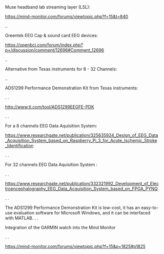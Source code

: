 Muse headband lab streaming layer (LSL):

https://mind-monitor.com/forums/viewtopic.php?f=15&t=840

..

Greentek EEG Cap & sound card EEG devices:

https://openbci.com/forum/index.php?p=/discussion/comment/12696#Comment_12696

..

Alternative from Texas instruments for 8 - 32 Channels:

..


ADS1299 Performance Demonstration Kit from Texas instruments:

. .

http://www.ti.com/tool/ADS1299EEGFE-PDK

. .

For a 8 channels EEG Data Aquisition System:

https://www.researchgate.net/publication/325635924_Design_of_EEG_Data_Acquisition_System_based_on_Raspberry_Pi_3_for_Acute_Ischemic_Stroke_Identification

. .

For 32 channels EEG Data Aquisition System :

. .

https://www.researchgate.net/publication/332321992_Development_of_Electroencephalography_EEG_Data_Acquisition_System_based_on_FPGA_PYNQ

. .

The ADS1299 Performance Demonstration Kit is low-cost, it has an easy-to-use evaluation software for Microsoft Windows, and it can be interfaced with MATLAB.
.
.

Integration of the GARMIN watch into the Mind Monitor

.
.

https://mind-monitor.com/forums/viewtopic.php?f=15&p=1825#p1825

